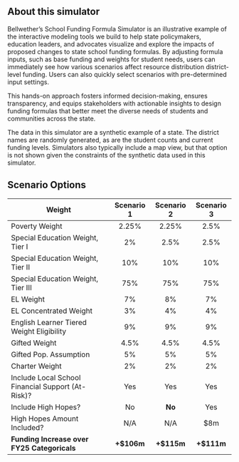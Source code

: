 ## About this simulator

Bellwether’s School Funding Formula Simulator is an illustrative example of the interactive modeling tools we build to help state policymakers, education leaders, and advocates visualize and explore the impacts of proposed changes to state school funding formulas. By adjusting formula inputs, such as base funding and weights for student needs, users can immediately see how various scenarios affect resource distribution district-level funding. Users can also quickly select scenarios with pre-determined input settings.

This hands-on approach fosters informed decision-making, ensures transparency, and equips stakeholders with actionable insights to design funding formulas that better meet the diverse needs of students and communities across the state.

The data in this simulator are a synthetic example of a state. The district names are randomly generated, as are the student counts and current funding levels. Simulators also typically include a map view, but that option is not shown given the constraints of the synthetic data used in this simulator. 

## Scenario Options

| Weight | Scenario 1 | Scenario 2 | Scenario 3 |
|----|:--:|:--:|:--:|
| Poverty Weight | 2.25% | 2.25% | 2.5% |
| Special Education Weight, Tier I | 2% | 2.5% | 2.5% |
| Special Education Weight, Tier II | 10% | 10% | 10% |
| Special Education Weight, Tier III | 75% | 75% | 75% |
| EL Weight | 7% | 8% | 7% |
| EL Concentrated Weight | 3% | 4% | 4% |
| English Learner Tiered Weight Eligibility | 9% | 9% | 9% |
| Gifted Weight | 4.5% | 4.5% | 4.5% |
| Gifted Pop. Assumption | 5% | 5% | 5% |
| Charter Weight | 2% | 2% | 2% |
| Include Local School Financial Support (At-Risk)? | Yes | Yes | Yes |
| Include High Hopes? | No | **No** | Yes |
| High Hopes Amount Included? | N/A | N/A | \$8m |
| **Funding Increase over FY25 Categoricals** | **+\$106m** | **+\$115m** | **+\$111m** |



